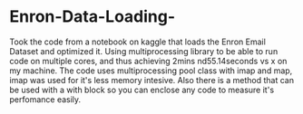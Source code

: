 # Enron-Data-Loading-
Took the code from a notebook on kaggle that loads the Enron Email Dataset and optimized it. 
Using multiprocessing library to be able to run code on multiple cores,
and thus achieving 2mins nd55.14seconds vs x on my machine.
The code uses multiprocessing pool class with imap and map, imap was used for it's less memory intesive.
Also there is a method that can be used with a with block so you can enclose any code to measure it's perfomance easily.

